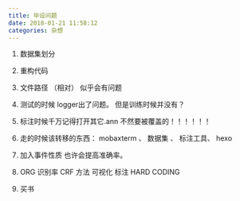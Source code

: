 ```yaml
---
title: 毕设问题
date: 2018-01-21 11:58:12
categories: 杂想
---
```


1. 数据集划分

2. 重构代码

3. 文件路径 （相对） 似乎会有问题

4. 测试的时候 logger出了问题。 但是训练时候并没有？

5. 标注时候千万记得打开其它.ann 不然要被覆盖的！！！！！！

6. 走的时候该转移的东西： mobaxterm 、 数据集 、 标注工具、 hexo

7. 加入事件性质 也许会提高准确率。

8. ORG 识别率 CRF 方法 可视化 标注 HARD CODING

9. 买书